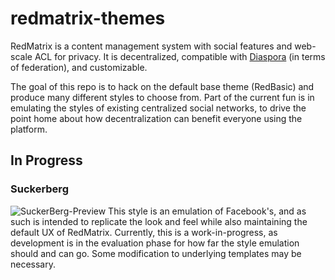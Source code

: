 redmatrix-themes
================

RedMatrix is a content management system with social features and web-scale ACL for privacy. It is decentralized, compatible with [Diaspora](https://diasporafoundation.org) (in terms of federation), and customizable.

The goal of this repo is to hack on the default base theme (RedBasic) and produce many different styles to choose from. Part of the current fun is in emulating the styles of existing centralized social networks, to drive the point home about how decentralization can benefit everyone using the platform.

## In Progress
### Suckerberg
![SuckerBerg-Preview](https://deadsuperhero.com/photo/bbf6d47226695f5b5f881da8aa7d3d21-0.png)
This style is an emulation of Facebook's, and as such is intended to replicate the look and feel while also maintaining the default UX of RedMatrix. Currently, this is a work-in-progress, as development is in the evaluation phase for how far the style emulation should and can go. Some modification to underlying templates may be necessary.

